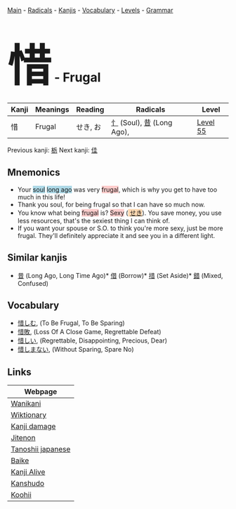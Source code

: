 <style> bigfont {font-size: 100px}</style>
[Main](../index.md) -
[Radicals](../radicals.md) -
[Kanjis](../kanjis.md) -
[Vocabulary](../vocabulary.md) -
[Levels](../levels.md) -
[Grammar](../grammar.md)
# <bigfont> 惜</bigfont> - Frugal 

| Kanji | Meanings | Reading | Radicals | Level |
| --- | --- | --- | --- | --- |
| 惜 | Frugal | せき, お | [忄](../radicals/忄.md) (Soul), [昔](../radicals/昔.md) (Long Ago),  | [Level 55](../levels/wk_level55.md) |

Previous kanji: [栃](栃.md) Next kanji: [佳](佳.md) 

## Mnemonics
 * Your <span style="background-color:#ADD8E6"> soul</span> <span style="background-color:#ADD8E6"> long ago</span> was very <span style="background-color:#ffcccb"> frugal</span>, which is why you get to have too much in this life!
* Thank you soul, for being frugal so that I can have so much now.
* You know what being <span style="background-color:#ffcccb"> frugal</span> is? <span style="background-color:#ffcccb"> Sexy</span> (<span style="background-color:#fed8b1"> [せき](https://jisho.org/search/せき)</span>). You save money, you use less resources, that's the sexiest thing I can think of.
* If you want your spouse or S.O. to think you're more sexy, just be more frugal. They'll definitely appreciate it and see you in a different light.


## Similar kanjis
 * [昔](昔.md) (Long Ago, Long Time Ago)* [借](借.md) (Borrow)* [措](措.md) (Set Aside)* [錯](錯.md) (Mixed, Confused)


## Vocabulary
 * [惜しむ](../vocabulary/惜.md), (To Be Frugal, To Be Sparing)
* [惜敗](../vocabulary/惜.md), (Loss Of A Close Game, Regrettable Defeat)
* [惜しい](../vocabulary/惜.md), (Regrettable, Disappointing, Precious, Dear)
* [惜しまない](../vocabulary/惜.md), (Without Sparing, Spare No)



## Links 

| Webpage |
| --- |
| [Wanikani          ](https://www.wanikani.com/kanji/惜) |
| [Wiktionary        ](https://en.wiktionary.org/wiki/惜) |
| [Kanji damage      ](http://www.kanjidamage.com/kanji/search?utf8=✓&q=惜) |
| [Jitenon           ](https://jitenon.com/kanji/惜) |
| [Tanoshii japanese ](https://www.tanoshiijapanese.com/dictionary/kanji.cfm?k=惜) |
| [Baike             ](https://baike.baidu.com/item/惜) |
| [Kanji Alive       ](https://app.kanjialive.com/惜) |
| [Kanshudo          ](https://www.kanshudo.com/searchmn?q=惜) |
| [Koohii            ](https://kanji.koohii.com/study/kanji/惜) |
